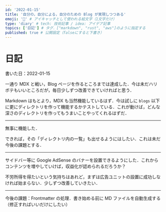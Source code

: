 ```yaml
---
id: '2022-01-15'
title: '自分の，自分による，自分のための Blog が実現しつつある'
emoji: '🧐' # アイキャッチとして使われる絵文字（1文字だけ）
type: 'diary' # tech: 技術記事 / idea: アイデア記事
topics: ['日記'] # タグ．["markdown", "rust", "aws"]のように指定する
published: true # 公開設定（falseにすると下書き）
---
```


# 日記

書いた日：2022-01-15

一通り MDX と戦い，Blog ページを作るところまでは達成した．今は未だハリボテもいいところだが，毎日少しずつ改善できていければと思う．

Markdown はもとより，MDX も当然機能しているはず．今は試しに `blogs` 以下に更にディレクトリを作って機能するかテストしている．これが動けば，どんな深さのディレクトリを作ってもうまいことやってくれるはずだ．

---

無事に機能した．

できれば，その「ディレクトリ内の一覧」も出せるようにはしたい．これは未だ今後の課題とする．

---

サイドバー等に Google AdSense のバナーを設置できるようにした．これからコンテンツを増やしていけば，収益化が認められるだろうか？

不労所得を得たいという気持ちはあれど，まずは広告ユニットの設置に成功しなければ始まらない．少しずつ改善していきたい．

---

今後の課題：Frontmatter の処理．書き始める前に MD ファイルを自動生成する（修正すればいいだけにしたい）
